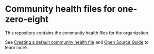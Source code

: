 # Community health files for one-zero-eight

This repository contains the community health files for the organization.

See [Creating a default community health file](https://docs.github.com/en/communities/setting-up-your-project-for-healthy-contributions/creating-a-default-community-health-file)
and [Open Source Guide](https://opensource.guide/) to learn more.
